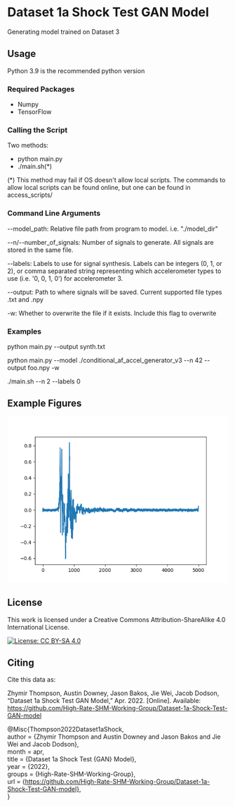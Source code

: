 # Dataset 1a Shock Test GAN Model
Generating model trained on Dataset 3




## Usage
Python 3.9 is the recommended python version

### Required Packages
* Numpy
* TensorFlow

### Calling the Script

Two methods:
* python main.py
* ./main.sh(*)

(*) This method may fail if OS doesn't allow local scripts. The commands to allow local scripts can be found online, but one can be found in access_scripts/
### Command Line Arguments
--model_path: Relative file path from program to model. i.e. "./model_dir"

--n/--number_of_signals: Number of signals to generate. All signals are stored in the same file.

--labels: Labels to use for signal synthesis. Labels can be integers (0, 1, or 2), or comma
            separated string representing which accelerometer types to use (i.e. '0, 0, 1, 0') for
            accelerometer 3.

--output: Path to where signals will be saved. Current supported file types .txt and .npy

-w: Whether to overwrite the file if it exists. Include this flag to overwrite


### Examples

python main.py --output synth.txt

python main.py --model ./conditional_af_accel_generator_v3 --n 42 --output foo.npy -w

./main.sh --n 2 --labels 0

## Example Figures

![alt text](source_code/figures/single_signal.png)




## License

This work is licensed under a Creative Commons Attribution-ShareAlike 4.0 International License.

[![License: CC BY-SA 4.0](https://img.shields.io/badge/License-CC_BY--SA_4.0-lightgrey.svg)](https://creativecommons.org/licenses/by-sa/4.0/)

## Citing
Cite this data as:

Zhymir Thompson, Austin Downey, Jason Bakos, Jie Wei, Jacob Dodson, “Dataset 1a Shock Test GAN Model,”
Apr. 2022. [Online]. Available: https://github.com/High-Rate-SHM-Working-Group/Dataset-1a-Shock-Test-GAN-model

@Misc{Thompson2022Dataset1aShock,   
  author = {Zhymir Thompson and Austin Downey and Jason Bakos and Jie Wei and Jacob Dodson},    
  month  = apr,   
  title  = {Dataset 1a Shock Test {GAN} Model},   
  year   = {2022},    
  groups = {High-Rate-SHM-Working-Group},   
  url    = {https://github.com/High-Rate-SHM-Working-Group/Dataset-1a-Shock-Test-GAN-model},    
}


